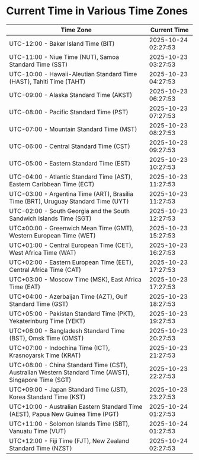 # Current Time in Various Time Zones

| Time Zone | Current Time |
|-----------|--------------|
| UTC-12:00 - Baker Island Time (BIT) | 2025-10-24 02:27:53 |
| UTC-11:00 - Niue Time (NUT), Samoa Standard Time (SST) | 2025-10-23 03:27:53 |
| UTC-10:00 - Hawaii-Aleutian Standard Time (HAST), Tahiti Time (TAHT) | 2025-10-23 04:27:53 |
| UTC-09:00 - Alaska Standard Time (AKST) | 2025-10-23 06:27:53 |
| UTC-08:00 - Pacific Standard Time (PST) | 2025-10-23 07:27:53 |
| UTC-07:00 - Mountain Standard Time (MST) | 2025-10-23 08:27:53 |
| UTC-06:00 - Central Standard Time (CST) | 2025-10-23 09:27:53 |
| UTC-05:00 - Eastern Standard Time (EST) | 2025-10-23 10:27:53 |
| UTC-04:00 - Atlantic Standard Time (AST), Eastern Caribbean Time (ECT) | 2025-10-23 11:27:53 |
| UTC-03:00 - Argentina Time (ART), Brasília Time (BRT), Uruguay Standard Time (UYT) | 2025-10-23 11:27:53 |
| UTC-02:00 - South Georgia and the South Sandwich Islands Time (SGT) | 2025-10-23 12:27:53 |
| UTC±00:00 - Greenwich Mean Time (GMT), Western European Time (WET) | 2025-10-23 15:27:53 |
| UTC+01:00 - Central European Time (CET), West Africa Time (WAT) | 2025-10-23 16:27:53 |
| UTC+02:00 - Eastern European Time (EET), Central Africa Time (CAT) | 2025-10-23 17:27:53 |
| UTC+03:00 - Moscow Time (MSK), East Africa Time (EAT) | 2025-10-23 17:27:53 |
| UTC+04:00 - Azerbaijan Time (AZT), Gulf Standard Time (GST) | 2025-10-23 18:27:53 |
| UTC+05:00 - Pakistan Standard Time (PKT), Yekaterinburg Time (YEKT) | 2025-10-23 19:27:53 |
| UTC+06:00 - Bangladesh Standard Time (BST), Omsk Time (OMST) | 2025-10-23 20:27:53 |
| UTC+07:00 - Indochina Time (ICT), Krasnoyarsk Time (KRAT) | 2025-10-23 21:27:53 |
| UTC+08:00 - China Standard Time (CST), Australian Western Standard Time (AWST), Singapore Time (SGT) | 2025-10-23 22:27:53 |
| UTC+09:00 - Japan Standard Time (JST), Korea Standard Time (KST) | 2025-10-23 23:27:53 |
| UTC+10:00 - Australian Eastern Standard Time (AEST), Papua New Guinea Time (PGT) | 2025-10-24 01:27:53 |
| UTC+11:00 - Solomon Islands Time (SBT), Vanuatu Time (VUT) | 2025-10-24 01:27:53 |
| UTC+12:00 - Fiji Time (FJT), New Zealand Standard Time (NZST) | 2025-10-24 02:27:53 |
